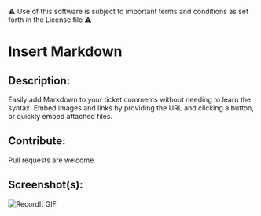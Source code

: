 ⚠️ Use of this software is subject to important terms and conditions as set forth in the License file ⚠️

# Insert Markdown

## Description:

Easily add Markdown to your ticket comments without needing to learn the syntax. Embed images and links by providing the URL and clicking a button, or quickly embed attached files.

## Contribute:

Pull requests are welcome.

## Screenshot(s):
![RecordIt GIF](http://g.recordit.co/25nCME3YOx.gif)
